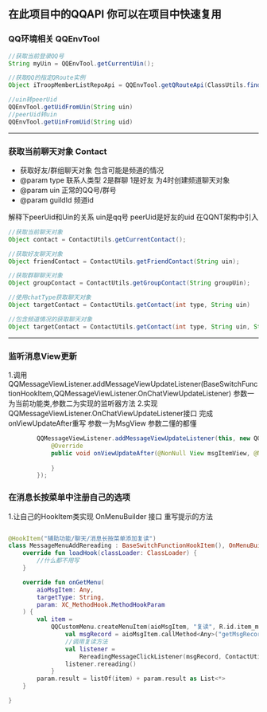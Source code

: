 ## 在此项目中的QQAPI 你可以在项目中快速复用

### QQ环境相关 QQEnvTool
```java
//获取当前登录QQ号
String myUin = QQEnvTool.getCurrentUin();

//获取QQ的指定QRoute实例
Object iTroopMemberListRepoApi = QQEnvTool.getQRouteApi(ClassUtils.findClass("com.tencent.qqnt.troopmemberlist.ITroopMemberListRepoApi"));

//uin转peerUid
QQEnvTool.getUidFromUin(String uin)
//peerUid转uin
QQEnvTool.getUinFromUid(String uid)
```

---


### 获取当前聊天对象 Contact
 * 获取好友/群组聊天对象 包含可能是频道的情况
 * @param type 联系人类型 2是群聊 1是好友 为4时创建频道聊天对象
 * @param uin  正常的QQ号/群号
 * @param guildId 频道id

解释下peerUid和Uin的关系 uin是qq号 peerUid是好友的uid 在QQNT架构中引入
```java
//获取当前聊天对象
Object contact = ContactUtils.getCurrentContact();

//获取好友聊天对象
Object friendContact = ContactUtils.getFriendContact(String uin);

//获取群聊聊天对象
Object groupContact = ContactUtils.getGroupContact(String groupUin);

//使用chatType获取聊天对象
Object targetContact = ContactUtils.getContact(int type, String uin)

//包含频道情况的获取聊天对象
Object targetContact = ContactUtils.getContact(int type, String uin, String guildId)
```
--- 

### 监听消息View更新
1.调用QQMessageViewListener.addMessageViewUpdateListener(BaseSwitchFunctionHookItem,QQMessageViewListener.OnChatViewUpdateListener) 参数一为当前功能类,参数二为实现的监听器方法
2.实现QQMessageViewListener.OnChatViewUpdateListener接口 完成onViewUpdateAfter重写 参数一为MsgView 参数二懂的都懂
```java
        QQMessageViewListener.addMessageViewUpdateListener(this, new QQMessageViewListener.OnChatViewUpdateListener() {
            @Override
            public void onViewUpdateAfter(@NonNull View msgItemView, @NonNull Object msgRecord) {
                
            }
        });
```

### 在消息长按菜单中注册自己的选项

1.让自己的HookItem类实现 OnMenuBuilder 接口 重写提示的方法

```kotlin

@HookItem("辅助功能/聊天/消息长按菜单添加复读")
class MessageMenuAddRereading : BaseSwitchFunctionHookItem(), OnMenuBuilder {
    override fun loadHook(classLoader: ClassLoader) {
        //什么都不用写
    }

    override fun onGetMenu(
        aioMsgItem: Any,
        targetType: String,
        param: XC_MethodHook.MethodHookParam
    ) {
        val item =
            QQCustomMenu.createMenuItem(aioMsgItem, "复读", R.id.item_msg_repeat, R.drawable.repeat) {
                val msgRecord = aioMsgItem.callMethod<Any>("getMsgRecord")
                //调用复读方法
                val listener =
                    RereadingMessageClickListener(msgRecord, ContactUtils.getCurrentContact())
                listener.rereading()
            }
        param.result = listOf(item) + param.result as List<*>
    }

}
```
